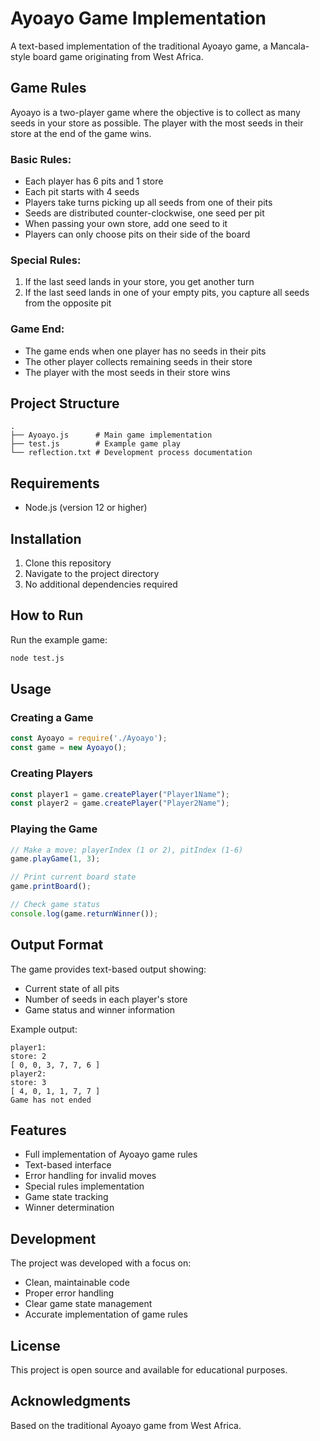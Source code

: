 # Ayoayo Game Implementation

A text-based implementation of the traditional Ayoayo game, a Mancala-style board game originating from West Africa.

## Game Rules

Ayoayo is a two-player game where the objective is to collect as many seeds in your store as possible. The player with the most seeds in their store at the end of the game wins.

### Basic Rules:
- Each player has 6 pits and 1 store
- Each pit starts with 4 seeds
- Players take turns picking up all seeds from one of their pits
- Seeds are distributed counter-clockwise, one seed per pit
- When passing your own store, add one seed to it
- Players can only choose pits on their side of the board

### Special Rules:
1. If the last seed lands in your store, you get another turn
2. If the last seed lands in one of your empty pits, you capture all seeds from the opposite pit

### Game End:
- The game ends when one player has no seeds in their pits
- The other player collects remaining seeds in their store
- The player with the most seeds in their store wins

## Project Structure

```
.
├── Ayoayo.js      # Main game implementation
├── test.js        # Example game play
└── reflection.txt # Development process documentation
```

## Requirements

- Node.js (version 12 or higher)

## Installation

1. Clone this repository
2. Navigate to the project directory
3. No additional dependencies required

## How to Run

Run the example game:
```bash
node test.js
```

## Usage

### Creating a Game
```javascript
const Ayoayo = require('./Ayoayo');
const game = new Ayoayo();
```

### Creating Players
```javascript
const player1 = game.createPlayer("Player1Name");
const player2 = game.createPlayer("Player2Name");
```

### Playing the Game
```javascript
// Make a move: playerIndex (1 or 2), pitIndex (1-6)
game.playGame(1, 3);

// Print current board state
game.printBoard();

// Check game status
console.log(game.returnWinner());
```

## Output Format

The game provides text-based output showing:
- Current state of all pits
- Number of seeds in each player's store
- Game status and winner information

Example output:
```
player1:
store: 2
[ 0, 0, 3, 7, 7, 6 ]
player2:
store: 3
[ 4, 0, 1, 1, 7, 7 ]
Game has not ended
```

## Features

- Full implementation of Ayoayo game rules
- Text-based interface
- Error handling for invalid moves
- Special rules implementation
- Game state tracking
- Winner determination

## Development

The project was developed with a focus on:
- Clean, maintainable code
- Proper error handling
- Clear game state management
- Accurate implementation of game rules

## License

This project is open source and available for educational purposes.

## Acknowledgments

Based on the traditional Ayoayo game from West Africa. 